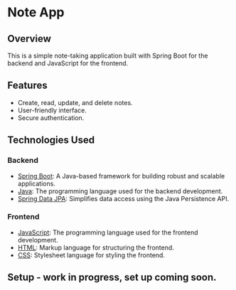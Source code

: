 # Note App

## Overview

This is a simple note-taking application built with Spring Boot for the backend and JavaScript for the frontend.

## Features

- Create, read, update, and delete notes.
- User-friendly interface.
- Secure authentication.

## Technologies Used

### Backend

- [Spring Boot](https://spring.io/projects/spring-boot): A Java-based framework for building robust and scalable applications.
- [Java](https://www.java.com/): The programming language used for the backend development.
- [Spring Data JPA](https://spring.io/projects/spring-data-jpa): Simplifies data access using the Java Persistence API.

### Frontend

- [JavaScript](https://developer.mozilla.org/en-US/docs/Web/JavaScript): The programming language used for the frontend development.
- [HTML](https://developer.mozilla.org/en-US/docs/Web/HTML): Markup language for structuring the frontend.
- [CSS](https://developer.mozilla.org/en-US/docs/Web/CSS): Stylesheet language for styling the frontend.

## Setup - work in progress, set up coming soon.

